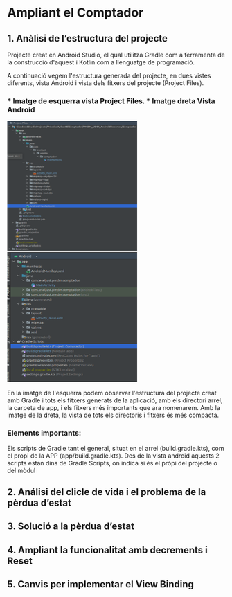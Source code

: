 # Ampliant el Comptador

## 1. Anàlisi de l’estructura del projecte
Projecte creat en Android Studio, el qual utilitza Gradle com a ferramenta de la construcció d'aquest i Kotlin com a llenguatge de programació.

A continuació vegem l'estructura generada del projecte, en dues vistes diferents, vista Android i vista dels fitxers del projecte (Project Files).
### * Imatge de esquerra vista Project Files.  * Imatge dreta Vista Android 
<img src="images/VistaProject.png" width="300" height="300">    <img src="images/VistaAndroid.png" width="300" height="300">

En la imatge de l'esquerra podem observar l'estructura del projecte creat amb Gradle i tots els fitxers generats de la aplicació, amb els directori arrel, la carpeta de app, i els fitxers més importants que ara nomenarem. Amb la imatge de la dreta, la vista de tots els directoris i fitxers és més compacta.

### Elements importants:
Els scripts de Gradle tant el general, situat en el arrel (build.gradle.kts), com el propi de la APP (app/build.gradle.kts). Des de la vista android aquests 2 scripts estan dins de Gradle Scripts, on indica si és el pròpi del projecte o del mòdul

        


## 2. Análisi del clicle de vida i el problema de la pèrdua d’estat
## 3. Solució a la pèrdua d’estat
## 4. Ampliant la funcionalitat amb decrements i Reset
## 5. Canvis per implementar el View Binding
